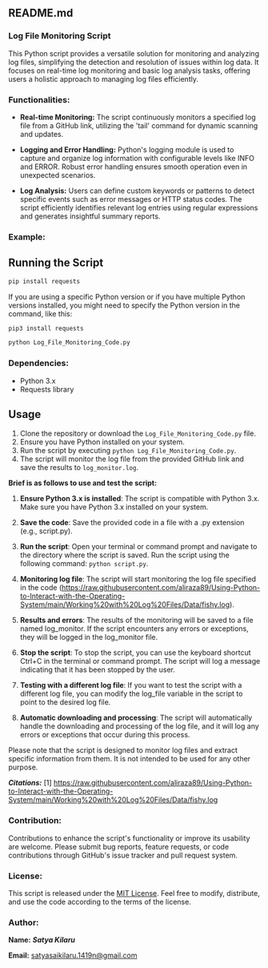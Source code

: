 ## README.md

###                                                                  Log File Monitoring Script

This Python script provides a versatile solution for monitoring and analyzing log files, simplifying the detection and resolution of issues within log data. It focuses on real-time log monitoring and basic log analysis tasks, offering users a holistic approach to managing log files efficiently.

### Functionalities:

- **Real-time Monitoring:** The script continuously monitors a specified log file from a GitHub link, utilizing the 'tail' command for dynamic scanning and updates.
  
- **Logging and Error Handling:** Python's logging module is used to capture and organize log information with configurable levels like INFO and ERROR. Robust error handling ensures smooth operation even in unexpected scenarios.
  
- **Log Analysis:** Users can define custom keywords or patterns to detect specific events such as error messages or HTTP status codes. The script efficiently identifies relevant log entries using regular expressions and generates insightful summary reports.


### Example:
## Running the Script

```bash
pip install requests
```

If you are using a specific Python version or if you have multiple Python versions installed, you might need to specify the Python version in the command, like this:
```bash
pip3 install requests
```

```python
python Log_File_Monitoring_Code.py
```
### Dependencies:

- Python 3.x
- Requests library


## Usage


1. Clone the repository or download the `Log_File_Monitoring_Code.py` file.
2. Ensure you have Python installed on your system.
3. Run the script by executing `python Log_File_Monitoring_Code.py`.
4. The script will monitor the log file from the provided GitHub link and save the results to `log_monitor.log`.

**Brief is as follows to use and test the script:**

1. **Ensure Python 3.x is installed**: The script is compatible with Python 3.x. Make sure you have Python 3.x installed on your system.

2. **Save the code**: Save the provided code in a file with a .py extension (e.g., script.py).

3. **Run the script**: Open your terminal or command prompt and navigate to the directory where the script is saved. Run the script using the following command: `python script.py`.

4. **Monitoring log file**: The script will start monitoring the log file specified in the code (https://raw.githubusercontent.com/aliraza89/Using-Python-to-Interact-with-the-Operating-System/main/Working%20with%20Log%20Files/Data/fishy.log).

5. **Results and errors**: The results of the monitoring will be saved to a file named log_monitor. If the script encounters any errors or exceptions, they will be logged in the log_monitor file.

6. **Stop the script**: To stop the script, you can use the keyboard shortcut Ctrl+C in the terminal or command prompt. The script will log a message indicating that it has been stopped by the user.

7. **Testing with a different log file**: If you want to test the script with a different log file, you can modify the log_file variable in the script to point to the desired log file.

8. **Automatic downloading and processing**: The script will automatically handle the downloading and processing of the log file, and it will log any errors or exceptions that occur during this process.

Please note that the script is designed to monitor log files and extract specific information from them. It is not intended to be used for any other purpose.

**_Citations:_**
[1] https://raw.githubusercontent.com/aliraza89/Using-Python-to-Interact-with-the-Operating-System/main/Working%20with%20Log%20Files/Data/fishy.log

### Contribution:

Contributions to enhance the script's functionality or improve its usability are welcome. Please submit bug reports, feature requests, or code contributions through GitHub's issue tracker and pull request system.

### License:

This script is released under the [MIT License](https://opensource.org/licenses/MIT). Feel free to modify, distribute, and use the code according to the terms of the license.

### Author:
**Name:** **_Satya Kilaru_**

**Email:** satyasaikilaru.1419n@gmail.com

